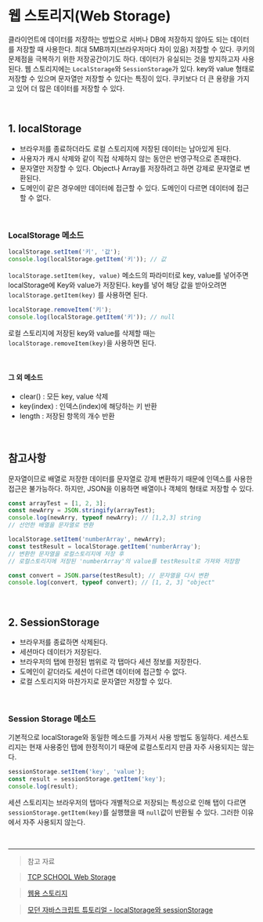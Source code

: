 # 웹 스토리지(Web Storage)

클라이언트에 데이터를 저장하는 방법으로 서버나 DB에 저장하지 않아도 되는 데이터를 저장할 때 사용한다. 최대 5MB까지(브라우저마다 차이 있음) 저장할 수 있다. 쿠키의 문제점을 극복하기 위한 저장공간이기도 하다.
데이터가 유실되는 것을 방지하고자 사용된다. 웹 스토리지에는 `LocalStorage`와 `SessionStorage`가 있다.
key와 value 형태로 저장할 수 있으며 문자열만 저장할 수 있다는 특징이 있다.
쿠키보다 더 큰 용량을 가지고 있어 더 많은 데이터를 저장할 수 있다.

<br>

## 1. localStorage

- 브라우저를 종료하더라도 로컬 스토리지에 저장된 데이터는 남아있게 된다.
- 사용자가 캐시 삭제와 같이 직접 삭제하지 않는 동안은 반영구적으로 존재한다.
- 문자열만 저장할 수 있다. Object나 Array를 저장하려고 하면 강제로 문자열로 변환된다.
- 도메인이 같은 경우에만 데이터에 접근할 수 있다. 도메인이 다르면 데이터에 접근할 수 없다.

<br>

### LocalStorage 메소드

```javascript
localStorage.setItem('키', '값');
console.log(localStorage.getItem('키')); // 값
```

`localStorage.setItem(key, value)` 메소드의 파라미터로 key, value를 넣어주면 localStorage에 Key와 value가 저장된다. key를 넣어 해당 값을 받아오려면 `localStorage.getItem(key)` 를 사용하면 된다.

```javascript
localStorage.removeItem('키');
console.log(localStorage.getItem('키')); // null
```

로컬 스토리지에 저장된 key와 value를 삭제할 때는 `localStorage.removeItem(key)`을 사용하면 된다.

<br>

#### 그 외 메소드

- clear() : 모든 key, value 삭제
- key(index) : 인덱스(index)에 해당하는 키 반환
- length : 저장된 항목의 개수 반환

<br>

## 참고사항

문자열이므로 배열로 저장한 데이터를 문자열로 강제 변환하기 때문에 인덱스를 사용한 접근은 불가능하다. 하지만, JSON을 이용하면 배열이나 객체의 형태로 저장할 수 있다.

```javascript
const arrayTest = [1, 2, 3];
const newArry = JSON.stringify(arrayTest);
console.log(newArry, typeof newArry); // [1,2,3] string
// 선언한 배열을 문자열로 변환

localStorage.setItem('numberArray', newArry);
const testResult = localStorage.getItem('numberArray');
// 변환한 문자열을 로컬스토리지에 저장 후
// 로컬스토리지에 저장된 'numberArray'의 value를 testResult로 가져와 저장함

const convert = JSON.parse(testResult); // 문자열을 다시 변환
console.log(convert, typeof convert); // [1, 2, 3] "object"
```

<br>

## 2. SessionStorage

- 브라우저를 종료하면 삭제된다.
- 세션마다 데이터가 저장된다.
- 브라우저의 탭에 한정된 범위로 각 탭마다 세션 정보를 저장한다.
- 도메인이 같더라도 세션이 다르면 데이터에 접근할 수 없다.
- 로컬 스토리지와 마찬가지로 문자열만 저장할 수 있다.

<br>

### Session Storage 메소드

기본적으로 localStorage와 동일한 메소드를 가져서 사용 방법도 동일하다.
세션스토리지는 현재 사용중인 탭에 한정적이기 때문에 로컬스토리지 만큼 자주 사용되지는 않는다.

```javascript
sessionStorage.setItem('key', 'value');
const result = sessionStorage.getItem('key');
console.log(result);
```

세션 스토리지는 브라우저의 탭마다 개별적으로 저장되는 특성으로 인해
탭이 다르면 `sessionStorage.getItem(key)`를 실행했을 때 `null`값이 반환될 수 있다.
그러한 이유에서 자주 사용되지 않는다.

<br>

---

> 참고 자료

> [TCP SCHOOL Web Storage](http://www.tcpschool.com/html/html5_api_webStorage)

> [웹용 스토리지](https://web.dev/storage-for-the-web/)

> [모던 자바스크립트 튜토리얼 - localStorage와 sessionStorage](https://ko.javascript.info/localstorage)
